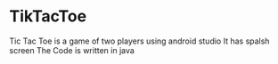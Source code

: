 # TikTacToe
Tic Tac Toe is a game of two players using android studio
It has spalsh screen 
The Code is written in java 
